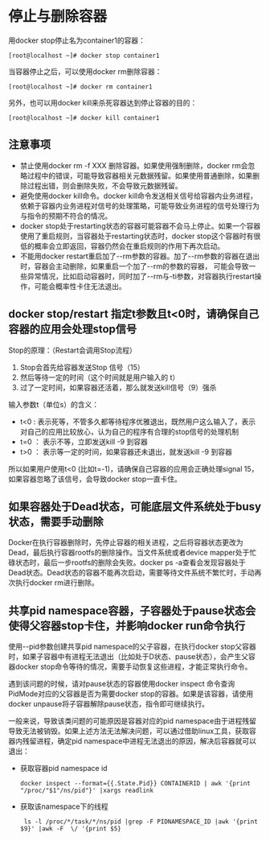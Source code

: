 # 停止与删除容器<a name="ZH-CN_TOPIC_0184808229"></a>

用docker stop停止名为container1的容器：

```
[root@localhost ~]# docker stop container1
```

当容器停止之后，可以使用docker rm删除容器：

```
[root@localhost ~]# docker rm container1
```

另外，也可以用docker kill来杀死容器达到停止容器的目的：

```
[root@localhost ~]# docker kill container1
```

## 注意事项<a name="zh-cn_topic_0182302403_section3379521174917"></a>

-   禁止使用docker rm -f XXX 删除容器。如果使用强制删除，docker rm会忽略过程中的错误，可能导致容器相关元数据残留。如果使用普通删除，如果删除过程出错，则会删除失败，不会导致元数据残留。
-   避免使用docker kill命令。docker kill命令发送相关信号给容器内业务进程，依赖于容器内业务进程对信号的处理策略，可能导致业务进程的信号处理行为与指令的预期不符合的情况。
-   docker stop处于restarting状态的容器可能容器不会马上停止。如果一个容器使用了重启规则，当容器处于restarting状态时，docker stop这个容器时有很低的概率会立即返回，容器仍然会在重启规则的作用下再次启动。
-   不能用docker restart重启加了--rm参数的容器。加了--rm参数的容器在退出时，容器会主动删除，如果重启一个加了--rm的参数的容器， 可能会导致一些异常情况，比如启动容器时，同时加了--rm与-ti参数，对容器执行restart操作，可能会概率性卡住无法退出。

## docker stop/restart 指定t参数且t<0时，请确保自己容器的应用会处理stop信号<a name="zh-cn_topic_0182302403_section108315281496"></a>

Stop的原理：（Restart会调用Stop流程）

1.  Stop会首先给容器发送Stop 信号（15）
2.  然后等待一定的时间（这个时间就是用户输入的 t）
3.  过了一定时间，如果容器还活着，那么就发送kill信号（9）强杀

输入参数t（单位s）的含义：

-   t<0  :  表示死等，不管多久都等待程序优雅退出，既然用户这么输入了，表示对自己的应用比较放心，认为自己的程序有合理的stop信号的处理机制
-   t=0 ： 表示不等，立即发送kill -9 到容器
-   t\>0 ： 表示等一定的时间，如果容器还未退出，就发送kill -9 到容器

所以如果用户使用t<0 \(比如t=-1\)，请确保自己容器的应用会正确处理signal 15，如果容器忽略了该信号，会导致docker stop一直卡住。

## 如果容器处于Dead状态，可能底层文件系统处于busy状态，需要手动删除<a name="zh-cn_topic_0182302403_section550784274912"></a>

Docker在执行容器删除时，先停止容器的相关进程，之后将容器状态更改为Dead，最后执行容器rootfs的删除操作。当文件系统或者device mapper处于忙碌状态时，最后一步rootfs的删除会失败。docker ps -a查看会发现容器处于Dead状态。Dead状态的容器不能再次启动，需要等待文件系统不繁忙时，手动再次执行docker rm进行删除。

## 共享pid namespace容器，子容器处于pause状态会使得父容器stop卡住，并影响docker run命令执行<a name="zh-cn_topic_0182302403_section12464421336"></a>

使用--pid参数创建共享pid  namespace的父子容器，在执行docker stop父容器时，如果子容器中有进程无法退出（比如处于D状态、pause状态），会产生父容器docker stop命令等待的情况，需要手动恢复这些进程，才能正常执行命令。

遇到该问题的时候，请对pause状态的容器使用docker  inspect 命令查询 PidMode对应的父容器是否为需要docker stop的容器。如果是该容器，请使用docker  unpause将子容器解除pause状态，指令即可继续执行。

一般来说，导致该类问题的可能原因是容器对应的pid  namespace由于进程残留导致无法被销毁。如果上述方法无法解决问题，可以通过借助linux工具，获取容器内残留进程，确定pid  namespace中进程无法退出的原因，解决后容器就可以退出：

-   获取容器pid  namespace id

    ```
    docker inspect --format={{.State.Pid}} CONTAINERID | awk '{print  "/proc/"$1"/ns/pid"}' |xargs readlink
    ```

-   获取该namespace下的线程

    ```
     ls -l /proc/*/task/*/ns/pid |grep -F PIDNAMESPACE_ID |awk '{print $9}' |awk -F  \/ '{print $5}
    ```


